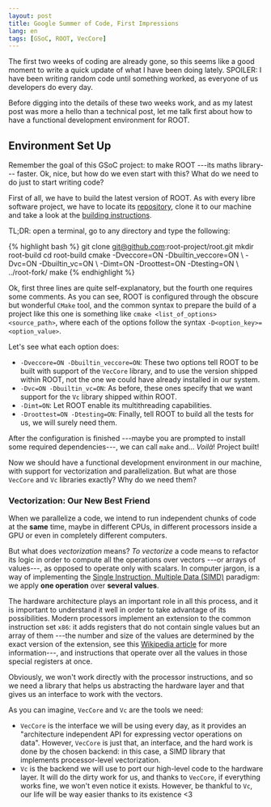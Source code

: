 ```yaml
---
layout: post
title: Google Summer of Code, First Impressions
lang: en
tags: [GSoC, ROOT, VecCore]
---
```


The first two weeks of coding are already gone, so this seems like a good moment to write a quick update of what I have been doing lately. SPOILER: I have been writing random code until something worked, as everyone of us developers do every day.

Before digging into the details of these two weeks work, and as my latest post was more a hello than a technical post, let me talk first about how to have a functional development environment for ROOT.

## Environment Set Up

Remember the goal of this GSoC project: to make ROOT ---its maths library--- faster. Ok, nice, but how do we even start with this? What do we need to do just to start writing code?

First of all, we have to build the latest version of ROOT. As with every libre software project, we have to locate its [repository](https://github.com/root-project/root), clone it to our machine and take a look at the [building instructions](https://root.cern.ch/building-root).

TL;DR: open a terminal, go to any directory and type the following:

{% highlight bash %}
git clone git@github.com:root-project/root.git
mkdir root-build
cd root-build
cmake -Dveccore=ON -Dbuiltin_veccore=ON \\
      -Dvc=ON -Dbuiltin_vc=ON \\
      -Dimt=ON -Droottest=ON -Dtesting=ON \\
      ../root-fork/
make
{% endhighlight %}

Ok, first three lines are quite self-explanatory, but the fourth one requires some comments. As you can see, ROOT is configured through the obscure but wonderful `CMake` tool, and the common syntax to prepare the build of a project like this one is something like `cmake <list_of_options> <source_path>`, where each of the options follow the syntax `-D<option_key>=<option_value>`.

Let's see what each option does:

* `-Dveccore=ON -Dbuiltin_veccore=ON`: These two options tell ROOT to be built with support of the `VecCore` library, and to use the version shipped within ROOT, not the one we could have already installed in our system.
* `-Dvc=ON -Dbuiltin_vc=ON`: As before, these ones specify that we want support for the `Vc` library shipped within ROOT.
* `-Dimt=ON`: Let ROOT enable its multithreading capabilities.
* `-Droottest=ON -Dtesting=ON`: Finally, tell ROOT to build all the tests for us, we will surely need them.

After the configuration is finished ---maybe you are prompted to install some required dependencies---, we can call `make` and... *Voilà*! Project built!

Now we should have a functional development environment in our machine, with support for vectorization and parallelization. But what are those `VecCore` and `Vc` libraries exactly? Why do we need them?

### Vectorization: Our New Best Friend

When we parallelize a code, we intend to run independent chunks of code at the **same** time, maybe in different CPUs, in different processors inside a GPU or even in completely different computers.

But what does *vectorization* means? *To vectorize* a code means to refactor its logic in order to compute all the operations over vectors ---or arrays of values---, as opposed to operate only with scalars. In computer jargon, is a way of implementing the [Single Instruction, Multiple Data (SIMD)](https://en.wikipedia.org/wiki/SIMD) paradigm: we apply **one operation** over **several values**.

The hardware architecture plays an important role in all this process, and it is important to understand it well in order to take advantage of its possibilities. Modern processors implement an extension to the common instruction set `x86`: it adds registers that do not contain single values but an array of them ---the number and size of the values are determined by the exact version of the extension, see this [Wikipedia article](https://en.wikipedia.org/wiki/Streaming_SIMD_Extensions) for more information---, and instructions that operate over all the values in those special registers at once.

Obviously, we won't work directly with the processor instructions, and so we need a library that helps us abstracting the hardware layer and that gives us an interface to work with the vectors.

As you can imagine, `VecCore` and `Vc` are the tools we need:

* `VecCore` is the interface we will be using every day, as it provides an "architecture independent API for expressing vector operations on data". However, `VecCore` is just that, an interface, and the hard work is done by the chosen backend: in this case, a SIMD library that implements processor-level vectorization.
* `Vc` is the backend we will use to port our high-level code to the hardware layer. It will do the dirty work for us, and thanks to `VecCore`, if everything works fine, we won't even notice it exists. However, be thankful to `Vc`, our life will be way easier thanks to its existence <3
